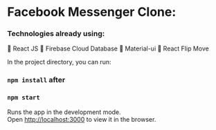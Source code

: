 # Facebook Messenger Clone:
### Technologies already using:
🚀 React JS
🚀 Firebase Cloud Database
🚀 Material-ui
🍨 React Flip Move 


In the project directory, you can run:

### `npm install` after 
### `npm start`

Runs the app in the development mode.<br />
Open [http://localhost:3000](http://localhost:3000) to view it in the browser.

